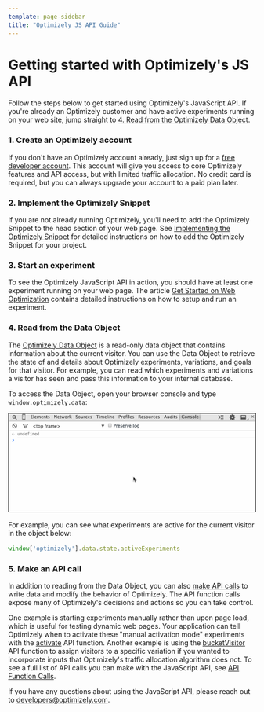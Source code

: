 ```yaml
---
template: page-sidebar
title: "Optimizely JS API Guide"
---
```


# Getting started with Optimizely's JS API

Follow the steps below to get started using Optimizely's JavaScript API. If you're already an Optimizely customer and have active experiments running on your web site, jump straight to [4. Read from the Optimizely Data Object](#read).

### 1. Create an Optimizely account

If you don't have an Optimizely account already, just sign up for a [free developer account](https://www.optimizely.com/?modal=devsignup). This account will give you access to core Optimizely features and API access, but with limited traffic allocation. No credit card is required, but you can always upgrade your account to a paid plan later.

### 2. Implement the Optimizely Snippet

If you are not already running Optimizely, you'll need to add the Optimizely Snippet to the head section of your web page. See [Implementing the Optimizely Snippet](https://help.optimizely.com/hc/en-us/articles/200040095) for detailed instructions on how to add the Optimizely Snippet for your project.

### 3. Start an experiment

To see the Optimizely JavaScript API in action, you should have at least one experiment running on your web page. The article [Get Started on Web Optimization](https://help.optimizely.com/hc/en-us/articles/200159574) contains detailed instructions on how to setup and run an experiment.

<a name="read"></a>
### 4. Read from the Data Object

The [Optimizely Data Object](/javascript/reference#the-data-object) is a read-only data object that contains information about the current visitor. You can use the Data Object to retrieve the state of and details about Optimizely experiments, variations, and goals for that visitor. For example, you can read which experiments and variations a visitor has seen and pass this information to your internal database.

To access the Data Object, open your browser console and type `window.optimizely.data`:

<img src="../../../assets/img/data-object.gif" border="1">

For example, you can see what experiments are active for the current visitor in the object below:

```javascript
window['optimizely'].data.state.activeExperiments
```

### 5. Make an API call

In addition to reading from the Data Object, you can also [make API calls](/javascript/reference#api-function-calls) to write data and modify the behavior of Optimizely. The API function calls expose many of Optimizely's decisions and actions so you can take control.

One example is starting experiments manually rather than upon page load, which is useful for testing dynamic web pages. Your application can tell Optimizely when to activate these "manual activation mode" experiments with the [activate](/javascript/reference#activate) API function. Another example is using the [bucketVisitor](/javascript/reference#bucket-visitor) API function to assign visitors to a specific variation if you wanted to incorporate inputs that Optimizely's traffic allocation algorithm does not. To see a full list of API calls you can make with the JavaScript API, see [API Function Calls](/javascript/reference#api-function-calls).

If you have any questions about using the JavaScript API, please reach out to <a href="mailto:developers@optimizely.com">developers@optimizely.com</a>.
